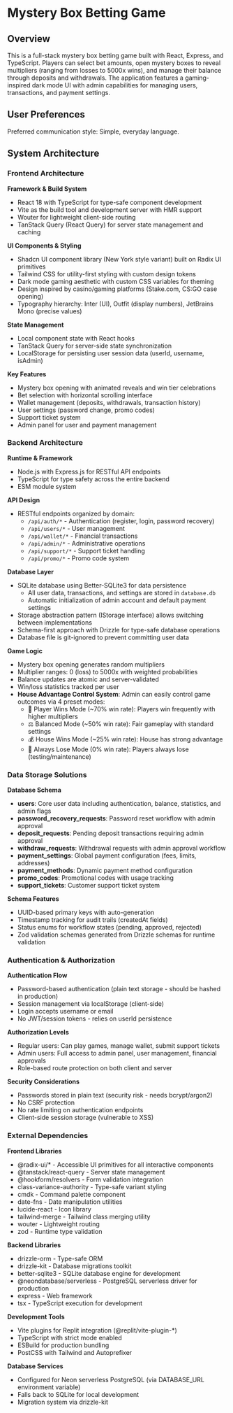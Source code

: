# Mystery Box Betting Game

## Overview

This is a full-stack mystery box betting game built with React, Express, and TypeScript. Players can select bet amounts, open mystery boxes to reveal multipliers (ranging from losses to 5000x wins), and manage their balance through deposits and withdrawals. The application features a gaming-inspired dark mode UI with admin capabilities for managing users, transactions, and payment settings.

## User Preferences

Preferred communication style: Simple, everyday language.

## System Architecture

### Frontend Architecture

**Framework & Build System**
- React 18 with TypeScript for type-safe component development
- Vite as the build tool and development server with HMR support
- Wouter for lightweight client-side routing
- TanStack Query (React Query) for server state management and caching

**UI Components & Styling**
- Shadcn UI component library (New York style variant) built on Radix UI primitives
- Tailwind CSS for utility-first styling with custom design tokens
- Dark mode gaming aesthetic with custom CSS variables for theming
- Design inspired by casino/gaming platforms (Stake.com, CS:GO case opening)
- Typography hierarchy: Inter (UI), Outfit (display numbers), JetBrains Mono (precise values)

**State Management**
- Local component state with React hooks
- TanStack Query for server-side state synchronization
- LocalStorage for persisting user session data (userId, username, isAdmin)

**Key Features**
- Mystery box opening with animated reveals and win tier celebrations
- Bet selection with horizontal scrolling interface
- Wallet management (deposits, withdrawals, transaction history)
- User settings (password change, promo codes)
- Support ticket system
- Admin panel for user and payment management

### Backend Architecture

**Runtime & Framework**
- Node.js with Express.js for RESTful API endpoints
- TypeScript for type safety across the entire backend
- ESM module system

**API Design**
- RESTful endpoints organized by domain:
  - `/api/auth/*` - Authentication (register, login, password recovery)
  - `/api/users/*` - User management
  - `/api/wallet/*` - Financial transactions
  - `/api/admin/*` - Administrative operations
  - `/api/support/*` - Support ticket handling
  - `/api/promo/*` - Promo code system

**Database Layer**
- SQLite database using Better-SQLite3 for data persistence
  - All user data, transactions, and settings are stored in `database.db`
  - Automatic initialization of admin account and default payment settings
- Storage abstraction pattern (IStorage interface) allows switching between implementations
- Schema-first approach with Drizzle for type-safe database operations
- Database file is git-ignored to prevent committing user data

**Game Logic**
- Mystery box opening generates random multipliers
- Multiplier ranges: 0 (loss) to 5000x with weighted probabilities
- Balance updates are atomic and server-validated
- Win/loss statistics tracked per user
- **House Advantage Control System**: Admin can easily control game outcomes via 4 preset modes:
  - 🎉 Player Wins Mode (~70% win rate): Players win frequently with higher multipliers
  - ⚖️ Balanced Mode (~50% win rate): Fair gameplay with standard settings
  - 💰 House Wins Mode (~25% win rate): House has strong advantage
  - 🚫 Always Lose Mode (0% win rate): Players always lose (testing/maintenance)

### Data Storage Solutions

**Database Schema**
- **users**: Core user data including authentication, balance, statistics, and admin flags
- **password_recovery_requests**: Password reset workflow with admin approval
- **deposit_requests**: Pending deposit transactions requiring admin approval
- **withdraw_requests**: Withdrawal requests with admin approval workflow
- **payment_settings**: Global payment configuration (fees, limits, addresses)
- **payment_methods**: Dynamic payment method configuration
- **promo_codes**: Promotional codes with usage tracking
- **support_tickets**: Customer support ticket system

**Schema Features**
- UUID-based primary keys with auto-generation
- Timestamp tracking for audit trails (createdAt fields)
- Status enums for workflow states (pending, approved, rejected)
- Zod validation schemas generated from Drizzle schemas for runtime validation

### Authentication & Authorization

**Authentication Flow**
- Password-based authentication (plain text storage - should be hashed in production)
- Session management via localStorage (client-side)
- Login accepts username or email
- No JWT/session tokens - relies on userId persistence

**Authorization Levels**
- Regular users: Can play games, manage wallet, submit support tickets
- Admin users: Full access to admin panel, user management, financial approvals
- Role-based route protection on both client and server

**Security Considerations**
- Passwords stored in plain text (security risk - needs bcrypt/argon2)
- No CSRF protection
- No rate limiting on authentication endpoints
- Client-side session storage (vulnerable to XSS)

### External Dependencies

**Frontend Libraries**
- @radix-ui/* - Accessible UI primitives for all interactive components
- @tanstack/react-query - Server state management
- @hookform/resolvers - Form validation integration
- class-variance-authority - Type-safe variant styling
- cmdk - Command palette component
- date-fns - Date manipulation utilities
- lucide-react - Icon library
- tailwind-merge - Tailwind class merging utility
- wouter - Lightweight routing
- zod - Runtime type validation

**Backend Libraries**
- drizzle-orm - Type-safe ORM
- drizzle-kit - Database migrations toolkit
- better-sqlite3 - SQLite database engine for development
- @neondatabase/serverless - PostgreSQL serverless driver for production
- express - Web framework
- tsx - TypeScript execution for development

**Development Tools**
- Vite plugins for Replit integration (@replit/vite-plugin-*)
- TypeScript with strict mode enabled
- ESBuild for production bundling
- PostCSS with Tailwind and Autoprefixer

**Database Services**
- Configured for Neon serverless PostgreSQL (via DATABASE_URL environment variable)
- Falls back to SQLite for local development
- Migration system via drizzle-kit